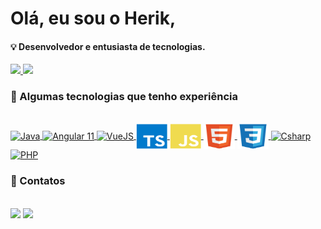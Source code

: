 # Olá, eu sou o Herik,
#### 💡 Desenvolvedor e entusiasta de tecnologias.

<div>
  <a href="https://github.com/herikLorencao">
    <img height="180em"  src="https://github-readme-stats.vercel.app/api?username=herikLorencao&include_all_commits=true&count_private=true&show_icons=true">
  <img height="180em" src="https://github-readme-stats.vercel.app/api/top-langs/?username=herikLorencao&layout=compact&include_all_commits=true&count_private=true&show_icons=true">
  </a>
</div>

### 🧠 Algumas tecnologias que tenho experiência

<div style="display: inline_block"><br>
  <a href="https://github.com/herikLorencao">
    <img align="center" alt="Java" height="40" width="50" src="https://cdn.jsdelivr.net/gh/devicons/devicon/icons/java/java-original.svg" />
  </a>
  <a href="https://github.com/herikLorencao">
    <img align="center" alt="Angular 11" height=40" width="50" src="https://cdn.jsdelivr.net/gh/devicons/devicon/icons/angularjs/angularjs-original.svg" />
  </a>
  <a href="https://github.com/herikLorencao">
    <img align="center" alt="VueJS" height="40" width="50" src="https://cdn.jsdelivr.net/gh/devicons/devicon/icons/vuejs/vuejs-original.svg" />
  </a>
  <a href="https://github.com/herikLorencao">
    <img align="center" alt="TS" height="40" width="50" src="https://raw.githubusercontent.com/devicons/devicon/master/icons/typescript/typescript-plain.svg">
  <a>
  <a href="https://github.com/herikLorencao">
    <img align="center" alt="JS" height="40" width="50" src="https://raw.githubusercontent.com/devicons/devicon/master/icons/javascript/javascript-plain.svg">
  </a>
  <a href="https://github.com/herikLorencao">
    <img align="center" alt="HTML5" height="40" width="50" src="https://raw.githubusercontent.com/devicons/devicon/master/icons/html5/html5-original.svg">
  </a>
  <a href="https://github.com/herikLorencao">
    <img align="center" alt="CSS3" height="40" width="50" src="https://raw.githubusercontent.com/devicons/devicon/master/icons/css3/css3-original.svg">
  </a>
  <a href="https://github.com/herikLorencao">
    <img align="center" alt="Csharp" height="40" width="50" src="https://cdn.jsdelivr.net/gh/devicons/devicon/icons/csharp/csharp-original.svg" />
  </a>
  <a href="https://github.com/herikLorencao">
    <img align="center" alt="PHP" height="40" width="50" src="https://cdn.jsdelivr.net/gh/devicons/devicon/icons/php/php-original.svg" />
  </a>
</div>
  
### 📒 Contatos

<div style="display: inline_block"><br>
    <a href="https://www.linkedin.com/in/herik-dos-santos-loren%C3%A7%C3%A3o-751b16187/"><img src="https://img.shields.io/badge/LinkedIn-0077B5?style=for-the-badge&logo=linkedin&logoColor=white"></a>
    <a href="mailto:heriksantoslorencao@gmail.com"><img src="https://img.shields.io/badge/Gmail-D14836?style=for-the-badge&logo=gmail&logoColor=white"></a>
</div>
